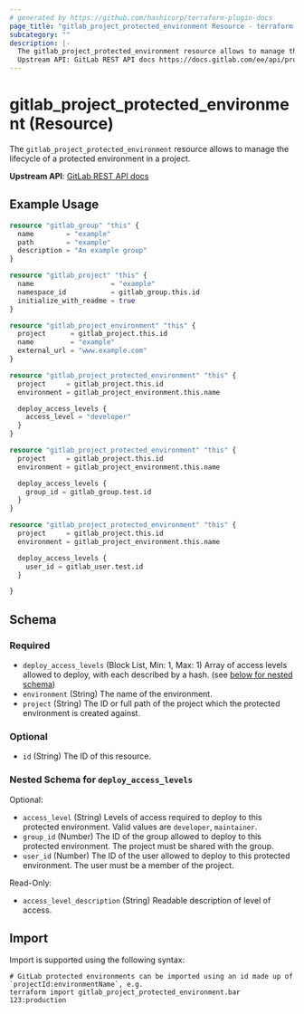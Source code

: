 ```yaml
---
# generated by https://github.com/hashicorp/terraform-plugin-docs
page_title: "gitlab_project_protected_environment Resource - terraform-provider-gitlab"
subcategory: ""
description: |-
  The gitlab_project_protected_environment resource allows to manage the lifecycle of a protected environment in a project.
  Upstream API: GitLab REST API docs https://docs.gitlab.com/ee/api/protected_environments.html
---
```


# gitlab_project_protected_environment (Resource)

The `gitlab_project_protected_environment` resource allows to manage the lifecycle of a protected environment in a project.

**Upstream API**: [GitLab REST API docs](https://docs.gitlab.com/ee/api/protected_environments.html)

## Example Usage

```terraform
resource "gitlab_group" "this" {
  name        = "example"
  path        = "example"
  description = "An example group"
}

resource "gitlab_project" "this" {
  name                   = "example"
  namespace_id           = gitlab_group.this.id
  initialize_with_readme = true
}

resource "gitlab_project_environment" "this" {
  project      = gitlab_project.this.id
  name         = "example"
  external_url = "www.example.com"
}

resource "gitlab_project_protected_environment" "this" {
  project     = gitlab_project.this.id
  environment = gitlab_project_environment.this.name

  deploy_access_levels {
    access_level = "developer"
  }
}

resource "gitlab_project_protected_environment" "this" {
  project     = gitlab_project.this.id
  environment = gitlab_project_environment.this.name

  deploy_access_levels {
    group_id = gitlab_group.test.id
  }
}

resource "gitlab_project_protected_environment" "this" {
  project     = gitlab_project.this.id
  environment = gitlab_project_environment.this.name

  deploy_access_levels {
    user_id = gitlab_user.test.id
  }

}
```

<!-- schema generated by tfplugindocs -->
## Schema

### Required

- `deploy_access_levels` (Block List, Min: 1, Max: 1) Array of access levels allowed to deploy, with each described by a hash. (see [below for nested schema](#nestedblock--deploy_access_levels))
- `environment` (String) The name of the environment.
- `project` (String) The ID or full path of the project which the protected environment is created against.

### Optional

- `id` (String) The ID of this resource.

<a id="nestedblock--deploy_access_levels"></a>
### Nested Schema for `deploy_access_levels`

Optional:

- `access_level` (String) Levels of access required to deploy to this protected environment. Valid values are `developer`, `maintainer`.
- `group_id` (Number) The ID of the group allowed to deploy to this protected environment. The project must be shared with the group.
- `user_id` (Number) The ID of the user allowed to deploy to this protected environment. The user must be a member of the project.

Read-Only:

- `access_level_description` (String) Readable description of level of access.

## Import

Import is supported using the following syntax:

```shell
# GitLab protected environments can be imported using an id made up of `projectId:environmentName`, e.g.
terraform import gitlab_project_protected_environment.bar 123:production
```
